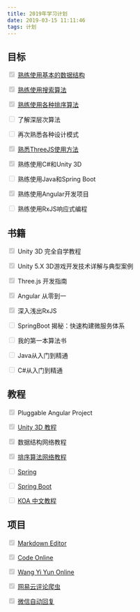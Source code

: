 ```yaml
---
title: 2019年学习计划
date: 2019-03-15 11:11:46
tags: 计划
---
```


## 目标

<input type="checkbox" disabled checked/> [熟练使用基本的数据结构](https://renhongl.github.io/tags/数据结构与算法/)

<input type="checkbox" disabled checked/> [熟练使用搜索算法](https://renhongl.github.io/tags/数据结构与算法/)

<input type="checkbox" disabled checked/> [熟练使用各种排序算法](https://renhongl.github.io/tags/数据结构与算法/)

<input type="checkbox" disabled/> 了解深层次算法

<input type="checkbox" disabled/> 再次熟悉各种设计模式

<input type="checkbox" disabled checked/> [熟悉ThreeJS使用方法](https://github.com/renhongl/threejs-example)

<input type="checkbox" disabled checked/> 熟练使用C#和Unity 3D

<input type="checkbox" disabled/> 熟练使用Java和Spring Boot

<input type="checkbox" disabled checked/> 熟练使用Angular开发项目

<input type="checkbox" disabled/> 熟练使用RxJS响应式编程

## 书籍
<input type="checkbox" disabled checked/> Unity 3D 完全自学教程

<input type="checkbox" disabled checked/> Unity 5.X 3D游戏开发技术详解与典型案例

<input type="checkbox" disabled checked/> Three.js 开发指南

<input type="checkbox" disabled checked/> Angular 从零到一

<input type="checkbox" disabled checked/> 深入浅出RxJS

<input type="checkbox" disabled/> SpringBoot 揭秘：快速构建微服务体系

<input type="checkbox" disabled/> 我的第一本算法书

<input type="checkbox" disabled/> Java从入门到精通

<input type="checkbox" disabled/> C#从入门到精通

## 教程

<input type="checkbox" disabled checked /> Pluggable Angular Project

<input type="checkbox" disabled checked /> [Unity 3D 教程](http://c.biancheng.net/unity3d/)

<input type="checkbox" disabled checked /> 数据结构网络教程

<input type="checkbox" disabled checked /> [排序算法网络教程](https://renhongl.github.io/tags/数据结构与算法/)

<input type="checkbox" disabled/> [Spring](https://www.w3cschool.cn/wkspring/pesy1icl.html)

<input type="checkbox" disabled/> [Spring Boot](https://www.yiibai.com/spring-boot/)


<input type="checkbox" disabled/> [KOA 中文教程](https://koa.bootcss.com)

## 项目

<input type="checkbox" disabled checked /> [Markdown Editor](https://github.com/renhongl/markdown-editor)

<input type="checkbox" disabled checked /> [Code Online](https://github.com/renhongl/code-online)

<input type="checkbox" disabled checked /> [Wang Yi Yun Online](https://github.com/renhongl/wangyiyun-online)

<input type="checkbox" disabled checked /> [网易云评论爬虫](https://github.com/renhongl/python-tools)

<input type="checkbox" disabled checked /> [微信自动回复](https://github.com/renhongl/python-tools)




